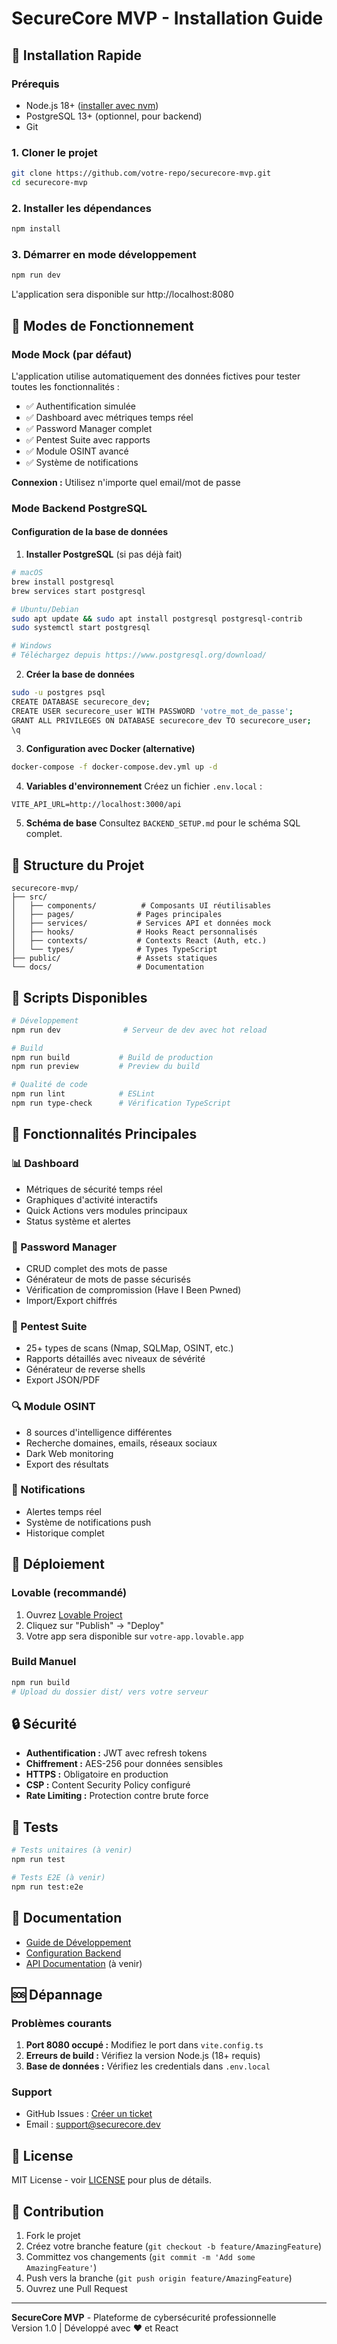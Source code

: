 # SecureCore MVP - Installation Guide

## 🚀 Installation Rapide

### Prérequis
- Node.js 18+ ([installer avec nvm](https://github.com/nvm-sh/nvm#installing-and-updating))
- PostgreSQL 13+ (optionnel, pour backend)
- Git

### 1. Cloner le projet
```bash
git clone https://github.com/votre-repo/securecore-mvp.git
cd securecore-mvp
```

### 2. Installer les dépendances
```bash
npm install
```

### 3. Démarrer en mode développement
```bash
npm run dev
```
L'application sera disponible sur http://localhost:8080

## 🎯 Modes de Fonctionnement

### Mode Mock (par défaut)
L'application utilise automatiquement des données fictives pour tester toutes les fonctionnalités :
- ✅ Authentification simulée
- ✅ Dashboard avec métriques temps réel
- ✅ Password Manager complet
- ✅ Pentest Suite avec rapports
- ✅ Module OSINT avancé
- ✅ Système de notifications

**Connexion :** Utilisez n'importe quel email/mot de passe

### Mode Backend PostgreSQL

#### Configuration de la base de données
1. **Installer PostgreSQL** (si pas déjà fait)
```bash
# macOS
brew install postgresql
brew services start postgresql

# Ubuntu/Debian
sudo apt update && sudo apt install postgresql postgresql-contrib
sudo systemctl start postgresql

# Windows
# Téléchargez depuis https://www.postgresql.org/download/
```

2. **Créer la base de données**
```bash
sudo -u postgres psql
CREATE DATABASE securecore_dev;
CREATE USER securecore_user WITH PASSWORD 'votre_mot_de_passe';
GRANT ALL PRIVILEGES ON DATABASE securecore_dev TO securecore_user;
\q
```

3. **Configuration avec Docker (alternative)**
```bash
docker-compose -f docker-compose.dev.yml up -d
```

4. **Variables d'environnement**
Créez un fichier `.env.local` :
```env
VITE_API_URL=http://localhost:3000/api
```

5. **Schéma de base** 
Consultez `BACKEND_SETUP.md` pour le schéma SQL complet.

## 📁 Structure du Projet

```
securecore-mvp/
├── src/
│   ├── components/          # Composants UI réutilisables
│   ├── pages/              # Pages principales
│   ├── services/           # Services API et données mock
│   ├── hooks/              # Hooks React personnalisés
│   ├── contexts/           # Contexts React (Auth, etc.)
│   └── types/              # Types TypeScript
├── public/                 # Assets statiques
└── docs/                   # Documentation
```

## 🔧 Scripts Disponibles

```bash
# Développement
npm run dev              # Serveur de dev avec hot reload

# Build
npm run build           # Build de production
npm run preview         # Preview du build

# Qualité de code
npm run lint            # ESLint
npm run type-check      # Vérification TypeScript
```

## 🌟 Fonctionnalités Principales

### 📊 Dashboard
- Métriques de sécurité temps réel
- Graphiques d'activité interactifs
- Quick Actions vers modules principaux
- Status système et alertes

### 🔐 Password Manager
- CRUD complet des mots de passe
- Générateur de mots de passe sécurisés
- Vérification de compromission (Have I Been Pwned)
- Import/Export chiffrés

### 🎯 Pentest Suite
- 25+ types de scans (Nmap, SQLMap, OSINT, etc.)
- Rapports détaillés avec niveaux de sévérité
- Générateur de reverse shells
- Export JSON/PDF

### 🔍 Module OSINT
- 8 sources d'intelligence différentes
- Recherche domaines, emails, réseaux sociaux
- Dark Web monitoring
- Export des résultats

### 🔔 Notifications
- Alertes temps réel
- Système de notifications push
- Historique complet

## 🚀 Déploiement

### Lovable (recommandé)
1. Ouvrez [Lovable Project](https://lovable.dev/projects/cc7714f4-01ec-49b2-a39f-a769437e3198)
2. Cliquez sur "Publish" → "Deploy"
3. Votre app sera disponible sur `votre-app.lovable.app`

### Build Manuel
```bash
npm run build
# Upload du dossier dist/ vers votre serveur
```

## 🔒 Sécurité

- **Authentification :** JWT avec refresh tokens
- **Chiffrement :** AES-256 pour données sensibles  
- **HTTPS :** Obligatoire en production
- **CSP :** Content Security Policy configuré
- **Rate Limiting :** Protection contre brute force

## 🧪 Tests

```bash
# Tests unitaires (à venir)
npm run test

# Tests E2E (à venir)  
npm run test:e2e
```

## 📖 Documentation

- [Guide de Développement](DEVELOPMENT_GUIDE.md)
- [Configuration Backend](BACKEND_SETUP.md)
- [API Documentation](docs/API.md) (à venir)

## 🆘 Dépannage

### Problèmes courants
1. **Port 8080 occupé :** Modifiez le port dans `vite.config.ts`
2. **Erreurs de build :** Vérifiez la version Node.js (18+ requis)
3. **Base de données :** Vérifiez les credentials dans `.env.local`

### Support
- GitHub Issues : [Créer un ticket](https://github.com/votre-repo/issues)
- Email : support@securecore.dev

## 📝 License

MIT License - voir [LICENSE](LICENSE) pour plus de détails.

## 🤝 Contribution

1. Fork le projet
2. Créez votre branche feature (`git checkout -b feature/AmazingFeature`)
3. Committez vos changements (`git commit -m 'Add some AmazingFeature'`)
4. Push vers la branche (`git push origin feature/AmazingFeature`)
5. Ouvrez une Pull Request

---

**SecureCore MVP** - Plateforme de cybersécurité professionnelle  
Version 1.0 | Développé avec ❤️ et React
